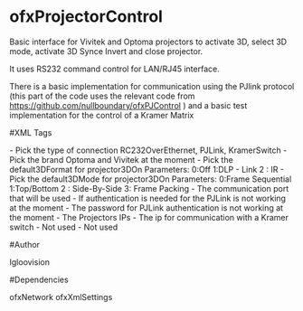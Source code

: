 ﻿ofxProjectorControl
============

Basic interface for Vivitek and Optoma projectors to activate 3D, select 3D mode, activate 3D Synce Invert and close projector.

It uses RS232 command control for LAN/RJ45 interface.

There is a basic implementation for communication using the PJlink protocol (this part of the code uses the relevant code from https://github.com/nullboundary/ofxPJControl ) and a basic test implementation for the control of a Kramer Matrix

#XML Tags

<communicationMode> - Pick the type of connection RC232OverEthernet, PJLink, KramerSwitch
<projectorBrand> - Pick the brand Optoma and Vivitek at the moment
<default3DFormat> - Pick the default3DFormat for projector3DOn Parameters: 0:Off 1:DLP - Link 2 : IR
<default3DMode> - Pick the default3DMode for projector3DOn Parameters: 0:Frame Sequential 1:Top/Bottom 2 : Side-By-Side 3: Frame Packing
<port> - The communication port that will be used
<authenticationNeeded> - If authentication is needed for the PJLink is not working at the moment
<password> - The password for PJLink authentication is not working at the moment
<projectors> - The Projectors IPs
<kramerIP> - The ip for communication with a Kramer switch
<startingChannel> - Not used
<numberOfInputs> - Not used

#Author

Igloovision

#Dependencies

ofxNetwork
ofxXmlSettings



  